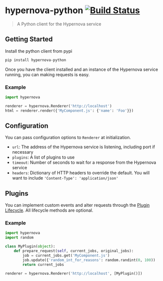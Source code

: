 # hypernova-python [![Build Status](https://travis-ci.org/ornj/hypernova-python.svg?branch=master)](https://travis-ci.org/ornj/hypernova-python)

> A Python client for the Hypernova service

## Getting Started

Install the python client from pypi

```sh
pip install hypernova-python
```

Once you have the client installed and an instance of the Hypernova service running, you can making requests is easy.

### Example

```python
import hypernova

renderer = hypernova.Renderer('http://localhost')
html = renderer.render({'MyComponent.js': {'name': 'Foo'}})
```

## Configuration
You can pass configuration options to `Renderer` at initialization.

* `url`: The address of the Hypernova service is listening, including port if necessary
* `plugins`: A list of plugins to use
* `timeout`: Number of seconds to wait for a response from the Hypernova service
* `headers`: Dictionary of HTTP headers to override the default. You will want to include `'Content-Type': 'application/json'`


## Plugins
You can implement custom events and alter requests through the [Plugin Lifecycle](https://github.com/airbnb/hypernova-node/blob/master/README.md#plugin-lifecycle-api). All lifecycle methods are optional.

### Example

```python
import hypernova
import random

class MyPlugin(object):
	def prepare_request(self, current_jobs, original_jobs):
		job = current_jobs.get('MyComponent.js')
		job.update({'random_int_for_reasons': random.randint(0, 100))
		return current_jobs
		
renderer = hypernova.Renderer('http://localhost', [MyPlugin()])
```